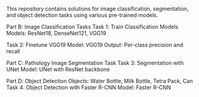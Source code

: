 This repository contains solutions for image classification, segmentation, and object detection tasks using various pre-trained models.

Part B: Image Classification
Tasks
Task 1: Train Classification Models
Models: ResNet18, DenseNet121, VGG19

Task 2: Finetune VGG19
Model: VGG19
Output: Per-class precision and recall

Part C: Pathology Image Segmentation
Task
Task 3: Segmentation with UNet
Model: UNet with ResNet backbone


Part D: Object Detection
Objects: Water Bottle, Milk Bottle, Tetra Pack, Can
Task 4: Object Detection with Faster R-CNN
Model: Faster R-CNN
